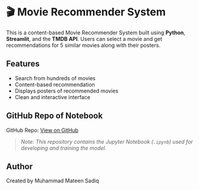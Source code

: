 # 🎬 Movie Recommender System

This is a content-based Movie Recommender System built using **Python**, **Streamlit**, and the **TMDB API**. Users can select a movie and get recommendations for 5 similar movies along with their posters.

## Features

- Search from hundreds of movies  
- Content-based recommendation  
- Displays posters of recommended movies  
- Clean and interactive interface

<!-- ## Live Demo -->

<!-- Try out the live app here: [Movie Recommender System]() -->

## GitHub Repo of Notebook

GitHub Repo: [View on GitHub](https://github.com/muhammadmateensadiq/Movie-Recommender-System) 
> *Note: This repository contains the Jupyter Notebook (`.ipynb`) used for developing and training the model.*

## Author
Created by Muhammad Mateen Sadiq
